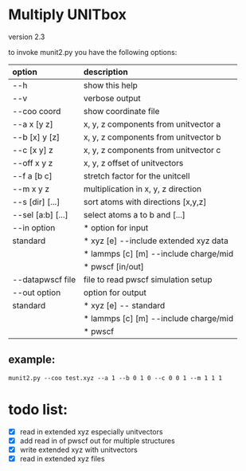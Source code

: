 Multiply UNITbox
================
version 2.3  

to invoke munit2.py you have the following options:  
  
option            | description
:-----------------|:-----------------------------------------
--h               | show this help
--v               | verbose output
--coo  coord      | show coordinate file
--a    x  [y   z] | x, y, z components from unitvector a
--b   [x]  y  [z] | x, y, z components from unitvector b
--c   [x   y]  z  | x, y, z components from unitvector c
--off  x   y   z  | x, y, z offset of unitvectors
--f    a  [b   c] | stretch factor for the unitcell  
--m    x   y   z  | multiplication in x, y, z direction
--s    [dir] [...] |sort atoms with directions [x,y,z]
--sel  [a:b] [...] |select atoms a to b and [...]
--in   option     |  * option for input
standard|  * xyz [e] --include extended xyz data
                  |  * lammps [c] [m] --include charge/mid
                  |  * pwscf [in/out]
--datapwscf file  | file to read pwscf simulation setup
--out  option     | option for output
standard                  |  * xyz [e] -- standard
                  |  * lammps [c] [m] --include charge/mid
                  |  * pwscf
                                                                  
example:
--------
~~~~~~~~~~~~~~~~~~~~~~~~~~~~~~~~~~~~~~~~~~~~~~~~~~~~~~~~~~~~
munit2.py --coo test.xyz --a 1 --b 0 1 0 --c 0 0 1 --m 1 1 1
~~~~~~~~~~~~~~~~~~~~~~~~~~~~~~~~~~~~~~~~~~~~~~~~~~~~~~~~~~~~

todo list:
==========
- [X] read in extended xyz especially unitvectors  
- [X] add read in of pwscf out for multiple structures  
- [X] write extended xyz with unitvectors  
- [X] read in extended xyz files  
